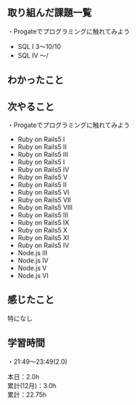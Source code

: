 ## 取り組んだ課題一覧
・Progateでプログラミングに触れてみよう
- SQL Ⅰ 3〜10/10
- SQL IV 〜/

## わかったこと　　


## 次やること　　
・Progateでプログラミングに触れてみよう 
- Ruby on Rails5 I
- Ruby on Rails5 II
- Ruby on Rails5 III
- Ruby on Rails5 I
- Ruby on Rails5 IV
- Ruby on Rails5 V
- Ruby on Rails5 II
- Ruby on Rails5 VI
- Ruby on Rails5 VII
- Ruby on Rails5 VIII
- Ruby on Rails5 III
- Ruby on Rails5 IX
- Ruby on Rails5 X
- Ruby on Rails5 XI
- Ruby on Rails5 IV
- Node.js III
- Node.js IV
- Node.js V
- Node.js VI

## 感じたこと
特になし

## 学習時間
・21:49〜23:49(2.0)  

本日：2.0h  
累計(12月)：3.0h  
累計：22.75h
